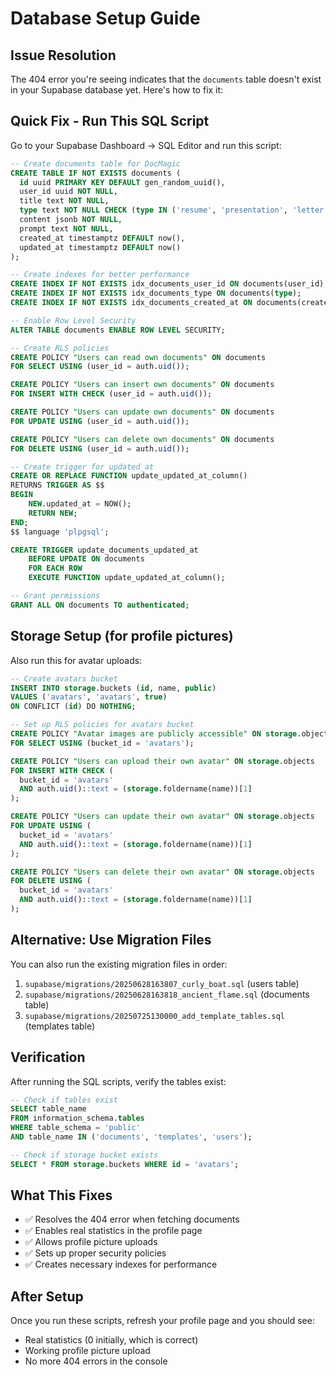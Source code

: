 # Database Setup Guide

## Issue Resolution
The 404 error you're seeing indicates that the `documents` table doesn't exist in your Supabase database yet. Here's how to fix it:

## Quick Fix - Run This SQL Script

Go to your Supabase Dashboard → SQL Editor and run this script:

```sql
-- Create documents table for DocMagic
CREATE TABLE IF NOT EXISTS documents (
  id uuid PRIMARY KEY DEFAULT gen_random_uuid(),
  user_id uuid NOT NULL,
  title text NOT NULL,
  type text NOT NULL CHECK (type IN ('resume', 'presentation', 'letter', 'cv', 'diagram')),
  content jsonb NOT NULL,
  prompt text NOT NULL,
  created_at timestamptz DEFAULT now(),
  updated_at timestamptz DEFAULT now()
);

-- Create indexes for better performance
CREATE INDEX IF NOT EXISTS idx_documents_user_id ON documents(user_id);
CREATE INDEX IF NOT EXISTS idx_documents_type ON documents(type);
CREATE INDEX IF NOT EXISTS idx_documents_created_at ON documents(created_at);

-- Enable Row Level Security
ALTER TABLE documents ENABLE ROW LEVEL SECURITY;

-- Create RLS policies
CREATE POLICY "Users can read own documents" ON documents
FOR SELECT USING (user_id = auth.uid());

CREATE POLICY "Users can insert own documents" ON documents
FOR INSERT WITH CHECK (user_id = auth.uid());

CREATE POLICY "Users can update own documents" ON documents
FOR UPDATE USING (user_id = auth.uid());

CREATE POLICY "Users can delete own documents" ON documents
FOR DELETE USING (user_id = auth.uid());

-- Create trigger for updated_at
CREATE OR REPLACE FUNCTION update_updated_at_column()
RETURNS TRIGGER AS $$
BEGIN
    NEW.updated_at = NOW();
    RETURN NEW;
END;
$$ language 'plpgsql';

CREATE TRIGGER update_documents_updated_at
    BEFORE UPDATE ON documents
    FOR EACH ROW
    EXECUTE FUNCTION update_updated_at_column();

-- Grant permissions
GRANT ALL ON documents TO authenticated;
```

## Storage Setup (for profile pictures)

Also run this for avatar uploads:

```sql
-- Create avatars bucket
INSERT INTO storage.buckets (id, name, public)
VALUES ('avatars', 'avatars', true)
ON CONFLICT (id) DO NOTHING;

-- Set up RLS policies for avatars bucket
CREATE POLICY "Avatar images are publicly accessible" ON storage.objects
FOR SELECT USING (bucket_id = 'avatars');

CREATE POLICY "Users can upload their own avatar" ON storage.objects
FOR INSERT WITH CHECK (
  bucket_id = 'avatars' 
  AND auth.uid()::text = (storage.foldername(name))[1]
);

CREATE POLICY "Users can update their own avatar" ON storage.objects
FOR UPDATE USING (
  bucket_id = 'avatars' 
  AND auth.uid()::text = (storage.foldername(name))[1]
);

CREATE POLICY "Users can delete their own avatar" ON storage.objects
FOR DELETE USING (
  bucket_id = 'avatars' 
  AND auth.uid()::text = (storage.foldername(name))[1]
);
```

## Alternative: Use Migration Files

You can also run the existing migration files in order:

1. `supabase/migrations/20250628163807_curly_boat.sql` (users table)
2. `supabase/migrations/20250628163818_ancient_flame.sql` (documents table)
3. `supabase/migrations/20250725130000_add_template_tables.sql` (templates table)

## Verification

After running the SQL scripts, verify the tables exist:

```sql
-- Check if tables exist
SELECT table_name 
FROM information_schema.tables 
WHERE table_schema = 'public' 
AND table_name IN ('documents', 'templates', 'users');

-- Check if storage bucket exists
SELECT * FROM storage.buckets WHERE id = 'avatars';
```

## What This Fixes

- ✅ Resolves the 404 error when fetching documents
- ✅ Enables real statistics in the profile page
- ✅ Allows profile picture uploads
- ✅ Sets up proper security policies
- ✅ Creates necessary indexes for performance

## After Setup

Once you run these scripts, refresh your profile page and you should see:
- Real statistics (0 initially, which is correct)
- Working profile picture upload
- No more 404 errors in the console
